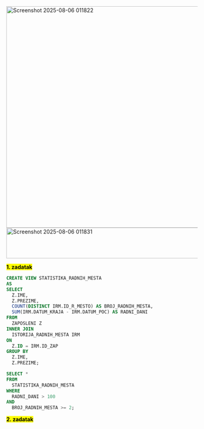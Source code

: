 <img width="648" height="583" alt="Screenshot 2025-08-06 011822" src="https://github.com/user-attachments/assets/39e7aca0-0410-4766-b070-957fc050bac7" />

<img width="640" height="81" alt="Screenshot 2025-08-06 011831" src="https://github.com/user-attachments/assets/b968c522-1d5b-434d-bfa4-a34b021838ae" />

**<mark>1. zadatak</mark>**

```sql
CREATE VIEW STATISTIKA_RADNIH_MESTA
AS
SELECT
  Z.IME,
  Z.PREZIME,
  COUNT(DISTINCT IRM.ID_R_MESTO) AS BROJ_RADNIH_MESTA,
  SUM(IRM.DATUM_KRAJA - IRM.DATUM_POC) AS RADNI_DANI
FROM
  ZAPOSLENI Z
INNER JOIN
  ISTORIJA_RADNIH_MESTA IRM
ON
  Z.ID = IRM.ID_ZAP
GROUP BY
  Z.IME,
  Z.PREZIME;

SELECT *
FROM
  STATISTIKA_RADNIH_MESTA
WHERE
  RADNI_DANI > 100
AND
  BROJ_RADNIH_MESTA >= 2;
```

**<mark>2. zadatak</mark>**

```sql

```




